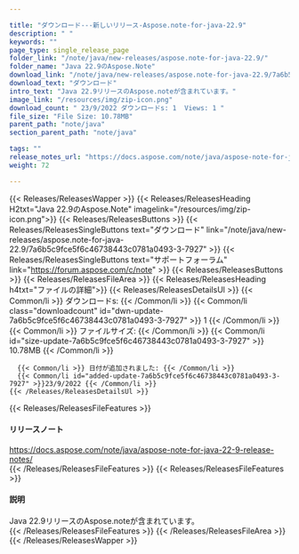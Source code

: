 ```yaml
---

title: "ダウンロード---新しいリリース-Aspose.note-for-java-22.9"
description: " "
keywords: ""
page_type: single_release_page
folder_link: "/note/java/new-releases/aspose.note-for-java-22.9/"
folder_name: "Java 22.9のAspose.Note"
download_link: "/note/java/new-releases/aspose.note-for-java-22.9/7a6b5c9fce5f6c46738443c0781a0493-3-7927"
download_text: "ダウンロード"
intro_text: "Java 22.9リリースのAspose.noteが含まれています。"
image_link: "/resources/img/zip-icon.png"
download_count: " 23/9/2022 ダウンロードs: 1  Views: 1 "
file_size: "File Size: 10.78MB"
parent_path: "note/java"
section_parent_path: "note/java"

tags: ""
release_notes_url: "https://docs.aspose.com/note/java/aspose-note-for-java-22-9-release-notes/"
weight: 72

---
```


{{< Releases/ReleasesWapper >}}
  {{< Releases/ReleasesHeading H2txt="Java 22.9のAspose.Note" imagelink="/resources/img/zip-icon.png">}}
  {{< Releases/ReleasesButtons >}}
    {{< Releases/ReleasesSingleButtons text="ダウンロード" link="/note/java/new-releases/aspose.note-for-java-22.9/7a6b5c9fce5f6c46738443c0781a0493-3-7927" >}}
    {{< Releases/ReleasesSingleButtons text="サポートフォーラム" link="https://forum.aspose.com/c/note" >}}
  {{< Releases/ReleasesButtons >}}
  {{< Releases/ReleasesFileArea >}}
    {{< Releases/ReleasesHeading h4txt="ファイルの詳細">}}
    {{< Releases/ReleasesDetailsUl >}}
      {{< Common/li >}} ダウンロードs: {{< /Common/li >}}
      {{< Common/li class="downloadcount" id="dwn-update-7a6b5c9fce5f6c46738443c0781a0493-3-7927" >}} 1 {{< /Common/li >}}
      {{< Common/li >}} ファイルサイズ: {{< /Common/li >}}
      {{< Common/li id="size-update-7a6b5c9fce5f6c46738443c0781a0493-3-7927" >}} 10.78MB {{< /Common/li >}}

      {{< Common/li >}} 日付が追加されました: {{< /Common/li >}}
      {{< Common/li id="added-update-7a6b5c9fce5f6c46738443c0781a0493-3-7927" >}}23/9/2022 {{< /Common/li >}}
    {{< /Releases/ReleasesDetailsUl >}}

  {{< Releases/ReleasesFileFeatures >}}
      <h4>リリースノート</h4><div><a href='https://docs.aspose.com/note/java/aspose-note-for-java-22-9-release-notes/'>https://docs.aspose.com/note/java/aspose-note-for-java-22-9-release-notes/</a></div>
  {{< /Releases/ReleasesFileFeatures >}}
  {{< Releases/ReleasesFileFeatures >}}
      <h4>説明</h4><div class="HTMLDescription">Java 22.9リリースのAspose.noteが含まれています。</div>
  {{< /Releases/ReleasesFileFeatures >}}
 {{< /Releases/ReleasesFileArea >}}
{{< /Releases/ReleasesWapper >}}



